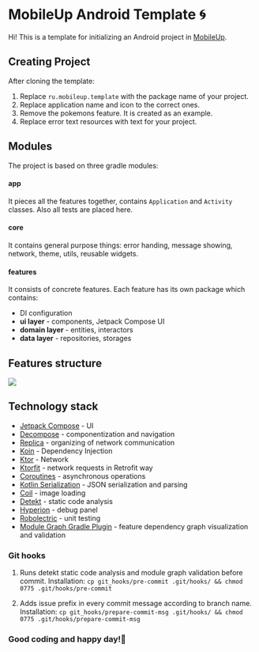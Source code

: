 # MobileUp Android Template 🌀


Hi! This is a template for initializing an Android project in [MobileUp](https://mobileup.ru/).

## Creating Project

After cloning the template:

1. Replace `ru.mobileup.template` with the package name of your project.
2. Replace application name and icon to the correct ones.
3. Remove the pokemons feature. It is created as an example.
4. Replace error text resources with text for your project.

## Modules
The project is based on three gradle modules:

#### app
It pieces all the features together, contains `Application` and `Activity` classes. Also all tests are placed here.

#### core
It contains general purpose things: error handing, message showing, network, theme, utils, reusable widgets.

#### features
It consists of concrete features. Each feature has its own package which contains:
- DI configuration
- **ui layer** - components, Jetpack Compose UI
- **domain layer** - entities, interactors
- **data layer** - repositories, storages

## Features structure
<img src="features/module_graph/modules.svg">

## Technology stack
- [Jetpack Compose](https://developer.android.com/jetpack/compose) - UI
- [Decompose](https://github.com/arkivanov/Decompose) - componentization and navigation
- [Replica](https://github.com/aartikov/Replica) - organizing of network communication
- [Koin](https://github.com/InsertKoinIO/koin) - Dependency Injection
- [Ktor](https://ktor.io/) - Network
- [Ktorfit](https://github.com/Foso/Ktorfit) - network requests in Retrofit way
- [Coroutines](https://developer.android.com/kotlin/coroutines) - asynchronous operations
- [Kotlin Serialization](https://github.com/Kotlin/kotlinx.serialization) - JSON serialization and parsing
- [Coil](https://github.com/coil-kt/coil) - image loading
- [Detekt](https://github.com/detekt/detekt) - static code analysis
- [Hyperion](https://github.com/willowtreeapps/Hyperion-Android) - debug panel
- [Robolectric](https://github.com/robolectric/robolectric) - unit testing
- [Module Graph Gradle Plugin](https://github.com/MobileUpLLC/Module-Graph-Gradle-Plugin) - feature dependency graph visualization and validation

### Git hooks
1. Runs detekt static code analysis and module graph validation before commit. Installation:
   `cp git_hooks/pre-commit .git/hooks/ && chmod 0775 .git/hooks/pre-commit`

2. Adds issue prefix in every commit message according to branch name. Installation:
   `cp git_hooks/prepare-commit-msg .git/hooks/ && chmod 0775 .git/hooks/prepare-commit-msg`

### Good coding and happy day!🤘
